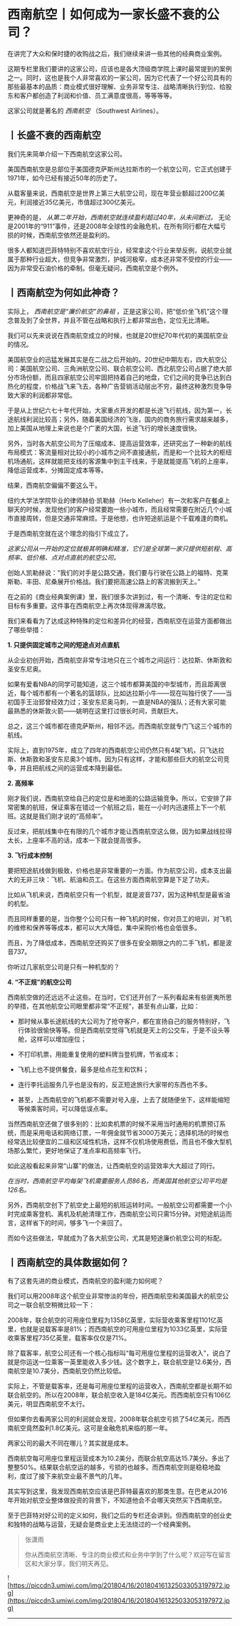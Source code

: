 # 西南航空丨如何成为一家长盛不衰的公司？

在讲完了大众和保时捷的收购战之后，我们继续来讲一些其他的经典商业案例。

这期专栏里我们要讲的这家公司，应该也是各大顶级商学院上课时最常提到的案例之一。同时，这也是我个人非常喜欢的一家公司，因为它代表了一个好公司具有的那些最基本的品质：商业模式很好理解、业务非常专注、战略清晰执行到位、给股东和客户都创造了利润和价值、员工满意度很高，等等等等。

这家公司就是著名的 *西南航空* （Southwest Airlines）。

## 丨长盛不衰的西南航空

我们先来简单介绍一下西南航空这家公司。

美国西南航空是总部位于美国德克萨斯州达拉斯市的一个航空公司，它正式创建于1971年，如今已经有接近50年的历史了。

从载客量来说，西南航空是世界上第三大航空公司，现在年营业额超过200亿美元，利润接近35亿美元，市值超过300亿美元。

更神奇的是， *从第二年开始，西南航空就连续盈利超过40年，从未间断过。* 无论是2001年的“911”事件，还是2008年全球性的金融危机，在所有同行都在大幅亏损的时候，西南航空依然还是盈利的。

很多人都知道巴菲特特别不喜欢航空行业，经常拿这个行业来举反例，说航空业就属于那种行业超大，但竞争非常激烈，护城河极窄，成本还非常不受控的行业——因为非常受石油价格的牵制。但毫无疑问，西南航空是个例外。

## 丨西南航空为何如此神奇？

实际上， *西南航空是“廉价航空”的鼻祖* ，正是这家公司，把“低价坐飞机”这个理念普及到了全世界，并且不管在战略和执行上都非常出色，定位无比清晰。

我们可以先来说说在西南航空成立的时候，也就是20世纪70年代初的美国航空业的情况。

美国航空业的迅猛发展其实是在二战之后开始的。20世纪中期左右，四大航空公司：美国航空公司、三角洲航空公司、联合航空公司、西北航空公司占据了绝大部分市场份额，而且四家航空公司牢固把持着自己的地盘，它们之间的竞争已达到白热化的程度，价格战飞来飞去，各种广告营销活动层出不穷，最终这种激烈竞争导致大家的利润都非常低。

于是从上世纪六七十年代开始，大家重点开发的都是长途飞行航线，因为第一，长途航线利润比较高；另外，随着美国经济的飞涨，国内的商务旅行需求越来越多，加上美国从地理上来说也是个广袤的大国，长途飞行的增长速度很快。

另外，当时各大航空公司为了压缩成本、提高运营效率，还研究出了一种新的航线布局模式：客流量相对比较小的小城市之间不直接通航，而是和一个比较大的枢纽机场通航，这样就能把支线的客源集中到主干线来，于是就能提高飞机的上座率，降低运营成本，分摊固定成本等等。

结果，西南航空偏偏不要这么干。

纽约大学法学院毕业的律师赫伯·凯勒赫（Herb Kelleher）有一次和客户在餐桌上聊天的时候，发现他们的客户经常要跑一些小城市，而且经常需要在附近几个小城市直接周转，但是交通非常麻烦。于是他想，也许短途航运是个千载难逢的商机。

于是西南航空就在这个理念的指引下成立了。

 *这家公司从一开始的定位就极其明确和精准，它们是全球第一家只提供短航程、高频率、低价格、点对点直航的航空公司。*

创始人凯勒赫说：“我们的对手是公路交通，我们要与行驶在公路上的福特、克莱斯勒、丰田、尼桑展开价格战。我们要把高速公路上的客流搬到天上。”

在之前的《商业经典案例课》里，我们很多次讲到过，有一个清晰、专注的定位和目标有多重要。这件事在西南航空上再次体现得淋漓尽致。

我们来看看为了达成这种特殊的定位和差异化的经营，西南航空在运营方面都做出了哪些举措：

 **1. 只提供固定城市之间的短途点对点直航**

从企业初创开始，西南航空非常专注地只在三个城市之间运行：达拉斯、休斯敦和圣安东尼奥。

如果有爱看NBA的同学可能知道，这三个城市都算美国的中型城市，而且距离很近，每个城市都有一个著名的篮球队，比如达拉斯小牛——现在叫独行侠了——当初国手王治郅曾经效力过；圣安东尼奥马刺，一直是NBA的强队；还有大家可能最熟悉的休斯敦火箭——姚明在这里打过很长时间，贡献巨大。

总之，这三个城市都在德克萨斯州，相邻不远。而西南航空就专门飞这三个城市的航线。

实际上，直到1975年，成立了四年的西南航空公司仍然只有4架飞机，只飞达拉斯、休斯敦和圣安东尼奥3个城市。因为只有这样，才能和那些巨大的航空公司竞争，并且把航线之间的运营成本降到最低。

 **2. 高频率**

刚才我们说，西南航空给自己的定位是和地面的公路运输竞争。所以，它安排了非常密集的航班，保证乘客在错过一个航班之后，能在一小时内迅速搭上下一个航班。这就是我们刚才说的“高频率”。

反过来，把航线集中在有限的几个城市才能让西南航空这么做，因为如果战线拉得太长，上座率不高的话，成本一下就会提高很多。

 **3. 飞行成本控制**

要把短途航线做到极致，价格也是非常重要的一方面。作为航空公司，成本支出最大的无非三块：飞机、航油和员工。在这些方面西南航空算是下足了功夫。

比如从飞机来说，西南航空只有一个机型，就是波音737，因为这种机型是最省油的机型。

而且同样重要的是，当你整个公司只有一种飞机的时候，你对员工的培训，对飞机的维修和保养等等成本，都可以大大降低，集中采购价格也会低很多。

而且，为了降低成本，西南航空还购买了很多在安全期限之内的二手飞机，都是波音737。

你听过几家航空公司是只有一种机型的？

 **4. “不正规”的航空公司**

西南航空做的还远远不止这些。在当时，它们还开创了一系列看起来有些匪夷所思的举措，在其他航空公司眼里都非常“不正规”，甚至有点山寨，比如：

* 那时候从事长途航线的大公司为了抢夺客户，都在宣扬自己的服务特别好，飞行体验很愉快等等。但是西南航空觉得飞机就是天上的公交车，于是不设头等舱，这样可以增加座位；

* 不打印机票，用能重复使用的塑料牌当登机牌，节省成本；

* 飞机上也不提供餐食，最多是给点花生和饮料；

* 连行李托运服务几乎也是没有的，反正短途旅行大家带的东西也不多。

* 甚至，上西南航空的飞机都不需要对号入座，上去了就随便坐下，这样能缩短等候乘客时间，可以降低误点率。

当然西南航空还做了很多别的：比如卖机票的时候不采用当时通用的机票预订系统，而是采用电话和网络订票，一年佣金就节省3000万美元；选择机场的时候也经常选比较便宜的二级和区域性机场，这样不仅机场使用费低，而且也不像大型机场那么繁忙，更好地保证了准点率和高频率飞行。

如此这般看起来非常“山寨”的做法，让西南航空的运营效率大大超过了同行。

 *在当时，西南航空平均每架飞机需要服务人员86名，而美国其他航空公司平均是126名。*

另外，西南航空创下了航空史上最短的航班运转时间。一般航空公司都需要一个小时完成乘客登机、离机及机舱清理工作，西南航空公司只需15分钟。对短途航运而言，这样省下的时间，够多飞一个来回了。

而如今这些做法，早就成为了各大航空公司，尤其是短途廉价航空公司的标配。

## 丨西南航空的具体数据如何？

有了这套先进的商业模式，西南航空的盈利能力如何呢？

我们可以用2008年这个航空业非常惨淡的年份，把西南航空和美国最大的航空公司之一联合航空稍微比较一下：

2008年，联合航空的可用座位里程为1358亿英里，实际营收乘客里程1101亿英里，也就是说载客率是81%；而西南航空的可用座位里程为1033亿英里，实际营收乘客里程735亿英里，载客率仅仅是71%。

除了载客率，航空公司还有一个核心指标叫“每可用座位里程的运营收入”，说白了就是你运送一位乘客一英里能收入多少钱。这个数字上，联合航空是12.6美分，西南航空是10.7美分，西南航空仍然比较低。

实际上，不管是载客率，还是每可用座位里程的运营收入，西南航空都是长期不如联合航空的。所以在2008年，联合航空收入是184亿美元。而西南航空只有106亿美元，明显西南航空不太行。

但如果你去看两家公司的利润就会发现，2008年联合航空亏损了54亿美元，而西南航空竟然盈利1.8亿美元。这可是金融危机来临的那一年。

两家公司的最大不同在哪儿？其实就是成本。

西南航空每可用座位里程运营成本为10.2美分，而联合航空高达15.7美分。多出了整整50%。结果联合航空运的越多，亏损的也越多。而西南航空则是稳稳地盈利，度过了接下来航空业最不景气的几年。

其实写到这里，我发现西南航空应该是巴菲特最喜欢的那类生意。在巴老从2016年开始对航空业整体做投资的背景下，不知道他会不会哪天突然买下西南航空。

至于巴菲特对好公司的定义如何，我们之后的专栏还会讲到。但西南航空的创业史和独特的战略与运营，无疑会是商业史上无法绕过的一个经典案例。

> 张潇雨
> 
> 你从西南航空清晰、专注的商业模式和业务中学到了什么呢？欢迎写在留言区和大家分享，我们明天再见。

![https://piccdn3.umiwi.com/img/201804/16/201804161325033053197972.jpg](https://piccdn3.umiwi.com/img/201804/16/201804161325033053197972.jpg)

---
